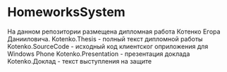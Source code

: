 # HomeworksSystem

На данном репозитории размещена дипломная работа Котенко Егора Данииловича. </n>
Kotenko.Thesis - полный текст дипломной работы
Kotenko.SourceCode - исходный код клиентског оприложения для Windows Phone
Kotenko.Presentation - презентация доклада
Kotenko.Доклад - текст выступления на защите
